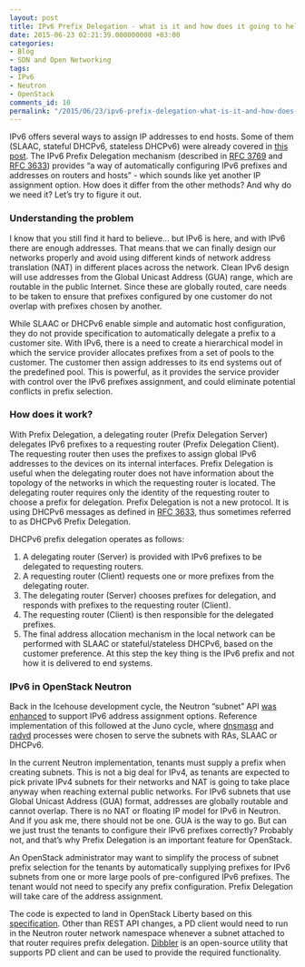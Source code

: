 ```yaml
---
layout: post
title: IPv6 Prefix Delegation - what is it and how does it going to help OpenStack?
date: 2015-06-23 02:21:39.000000000 +03:00
categories:
- Blog
- SDN and Open Networking
tags:
- IPv6
- Neutron
- OpenStack
comments_id: 10
permalink: "/2015/06/23/ipv6-prefix-delegation-what-is-it-and-how-does-it-going-to-help-openstack/"
---
```

IPv6 offers several ways to assign IP addresses to end hosts. Some of them (SLAAC, stateful DHCPv6, stateless DHCPv6) were already covered in [this post](/2014/07/02/ipv6-address-assignment-stateless-stateful-dhcp-oh-my/). The IPv6 Prefix Delegation mechanism (described in [RFC 3769](https://tools.ietf.org/html/rfc3769) and [RFC 3633](https://www.ietf.org/rfc/rfc3633.txt)) provides “a way of automatically configuring IPv6 prefixes and addresses on routers and hosts” - which sounds like yet another IP assignment option. How does it differ from the other methods? And why do we need it? Let’s try to figure it out.

### Understanding the problem

I know that you still find it hard to believe… but IPv6 is here, and with IPv6 there are enough addresses. That means that we can finally design our networks properly and avoid using different kinds of network address translation (NAT) in different places across the network. Clean IPv6 design will use addresses from the Global Unicast Address (GUA) range, which are routable in the public Internet. Since these are globally routed, care needs to be taken to ensure that prefixes configured by one customer do not overlap with prefixes chosen by another.

While SLAAC or DHCPv6 enable simple and automatic host configuration, they do not provide specification to automatically delegate a prefix to a customer site. With IPv6, there is a need to create a hierarchical model in which the service provider allocates prefixes from a set of pools to the customer. The customer then assign addresses to its end systems out of the predefined pool. This is powerful, as it provides the service provider with control over the IPv6 prefixes assignment, and could eliminate potential conflicts in prefix selection.

### How does it work?

With Prefix Delegation, a delegating router (Prefix Delegation Server) delegates IPv6 prefixes to a requesting router (Prefix Delegation Client). The requesting router then uses the prefixes to assign global IPv6 addresses to the devices on its internal interfaces. Prefix Delegation is useful when the delegating router does not have information about the topology of the networks in which the requesting router is located. The delegating router requires only the identity of the requesting router to choose a prefix for delegation. Prefix Delegation is not a new protocol. It is using DHCPv6 messages as defined in [RFC 3633](https://tools.ietf.org/html/rfc3633), thus sometimes referred to as DHCPv6 Prefix Delegation.

DHCPv6 prefix delegation operates as follows:

1. A delegating router (Server) is provided with IPv6 prefixes to be delegated to requesting routers.
2. A requesting router (Client) requests one or more prefixes from the delegating router.
3. The delegating router (Server) chooses prefixes for delegation, and responds with prefixes to the requesting router (Client).
4. The requesting router (Client) is then responsible for the delegated prefixes.
5. The final address allocation mechanism in the local network can be performed with SLAAC or stateful/stateless DHCPv6, based on the customer preference. At this step the key thing is the IPv6 prefix and not how it is delivered to end systems.

### IPv6 in OpenStack Neutron

Back in the Icehouse development cycle, the Neutron “subnet” API [was enhanced](https://review.openstack.org/#/c/52983/) to support IPv6 address assignment options. Reference implementation of this followed at the Juno cycle, where [dnsmasq](https://wiki.archlinux.org/index.php/Dnsmasq) and [radvd](http://www.litech.org/radvd/) processes were chosen to serve the subnets with RAs, SLAAC or DHCPv6.

In the current Neutron implementation, tenants must supply a prefix when creating subnets. This is not a big deal for IPv4, as tenants are expected to pick private IPv4 subnets for their networks and NAT is going to take place anyway when reaching external public networks. For IPv6 subnets that use Global Unicast Address (GUA) format, addresses are globally routable and cannot overlap. There is no NAT or floating IP model for IPv6 in Neutron. And if you ask me, there should not be one. GUA is the way to go. But can we just trust the tenants to configure their IPv6 prefixes correctly? Probably not, and that’s why Prefix Delegation is an important feature for OpenStack.

An OpenStack administrator may want to simplify the process of subnet prefix selection for the tenants by automatically supplying prefixes for IPv6 subnets from one or more large pools of pre-configured IPv6 prefixes. The tenant would not need to specify any prefix configuration. Prefix Delegation will take care of the address assignment.

The code is expected to land in OpenStack Liberty based on this [specification](http://specs.openstack.org/openstack/neutron-specs/specs/kilo/ipv6-prefix-delegation.html). Other than REST API changes, a PD client would need to run in the Neutron router network namespace whenever a subnet attached to that router requires prefix delegation. [Dibbler](http://klub.com.pl/dhcpv6/) is an open-source utility that supports PD client and can be used to provide the required functionality.

